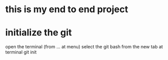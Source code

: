 # this is my end to end project
# initialize the git
open the terminal (from ... at menu)
select the git bash from the new tab at terminal
git init

